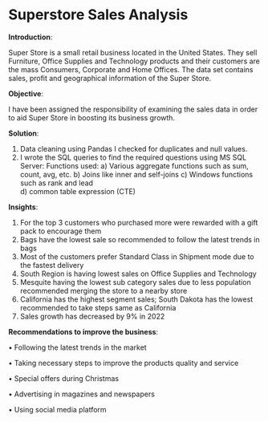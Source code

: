 # Superstore Sales Analysis


**Introduction**:

Super Store is a small retail business located in the United States. They sell Furniture, Office Supplies and Technology products and their customers are the mass Consumers, Corporate and Home Offices. The data set contains sales, profit and geographical information of the Super Store.

**Objective**:

I have been assigned the responsibility of examining the sales data in order to aid Super Store in boosting its business growth.

**Solution**:

1.	Data cleaning using Pandas
    I checked for duplicates and null values.
2.	I wrote the SQL queries to find the required questions using MS SQL Server:
                         Functions used:  a) Various aggregate functions such as sum, count, avg, etc.
                                          b) Joins like inner and self-joins
                                          c) Windows functions such as rank and lead       
                                          d) common table expression (CTE)       

**Insights**:

1. For the top 3 customers who purchased more were rewarded with a gift pack to encourage them
2. Bags have the lowest sale so recommended to follow the latest trends in bags
3. Most of the customers prefer Standard Class in Shipment mode due to the fastest delivery
4. South Region is having lowest sales on Office Supplies and Technology
5. Mesquite having the lowest sub category sales due to less population recommended merging the store to a nearby store
6. California has the highest segment sales; South Dakota has the lowest recommended to take steps same as California
7. Sales growth has decreased by 9% in 2022


**Recommendations to improve the business**:


•	Following the latest trends in the market

•	Taking necessary steps to improve the products quality and service

•	Special offers during Christmas

•	Advertising in magazines and newspapers 

•	Using social media platform
